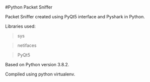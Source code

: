 #Python Packet Sniffer

Packet Sniffer created using PyQt5 interface and Pyshark in Python.

Libraries used: 
> sys

> netifaces

> PyQt5

Based on Python version 3.8.2.

Compiled using python virtualenv.
